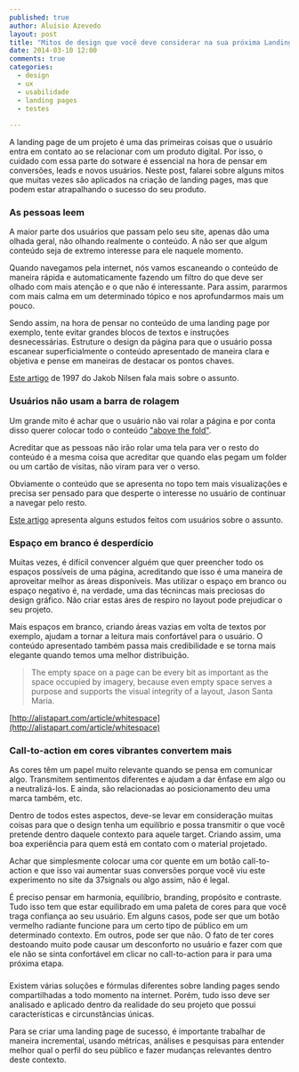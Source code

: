 ```yaml
---
published: true
author: Aluísio Azevedo
layout: post
title: "Mitos de design que você deve considerar na sua próxima Landing Page"
date: 2014-03-10 12:00
comments: true
categories:
  - design
  - ux
  - usabilidade
  - landing pages
  - testes
  
---
```



A landing page de um projeto é uma das primeiras coisas que o usuário entra em contato ao se relacionar com um produto digital. Por isso, o cuidado com essa parte do sotware é essencial na hora de pensar em conversões, leads e novos usuários. Neste post, falarei sobre alguns mitos que muitas vezes são aplicados na criação de landing pages, mas que podem estar atrapalhando o sucesso do seu produto.

<!--more-->



### As pessoas leem

A maior parte dos usuários que passam pelo seu site, apenas dão uma olhada geral, não olhando realmente o conteúdo. A não ser que algum conteúdo seja de extremo interesse para ele naquele momento.

Quando navegamos pela internet, nós vamos escaneando o conteúdo de maneira rápida e automaticamente fazendo um filtro do que deve ser olhado com mais atenção e o que não é interessante. Para assim, pararmos com mais calma em um determinado tópico e nos aprofundarmos mais um pouco.

Sendo assim, na hora de pensar no conteúdo de uma landing page por exemplo, tente evitar grandes blocos de textos e instruções desnecessárias. Estruture o design da página para que o usuário possa escanear superficialmente o conteúdo apresentado de maneira clara e objetiva e pense em maneiras de destacar os pontos chaves.

[Este artigo](http://www.nngroup.com/articles/how-users-read-on-the-web/) de 1997 do Jakob Nilsen fala mais sobre o assunto.



### Usuários não usam a barra de rolagem

Um grande mito é achar que o usuário não vai rolar a página e por conta disso querer colocar todo o conteúdo ["above the fold"](http://en.wikipedia.org/wiki/Above_the_fold).

Acreditar que as pessoas não irão rolar uma tela para ver o resto do conteúdo é a mesma coisa que acreditar que quando elas pegam um folder ou um cartão de visitas, não viram para ver o verso.

Obviamente o conteúdo que se apresenta no topo tem mais visualizações e precisa ser pensado para que desperte o interesse no usuário de continuar a navegar pelo resto.

[Este artigo](http://www.cxpartners.co.uk/cxblog/the_myth_of_the_page_fold_evidence_from_user_testing/) apresenta alguns estudos feitos com usuários sobre o assunto.



### Espaço em branco é desperdício


Muitas vezes, é difícil convencer alguém que quer preencher todo os espaços possíveis de uma página, acreditando que isso é uma maneira de aproveitar melhor as áreas disponíveis. Mas utilizar o espaço em branco ou espaço negativo é, na verdade, uma das técnincas mais preciosas do design gráfico. Não criar estas áres de respiro no layout pode prejudicar o seu projeto.

Mais espaços em branco, criando áreas vazias em volta de textos por exemplo, ajudam a tornar a leitura mais confortável para o usuário. O conteúdo apresentado também passa mais credibilidade e se torna mais elegante quando temos uma melhor distribuição.

>The empty space on a page can be every bit as important as the space occupied by imagery,
>because even empty space serves a purpose and supports the visual integrity of a layout,
>Jason Santa Maria.

[http://alistapart.com/article/whitespace](http://alistapart.com/article/whitespace)

### Call-to-action em cores vibrantes convertem mais


As cores têm um papel muito relevante quando se pensa em comunicar algo. Transmitem sentimentos diferentes e ajudam a dar ênfase em algo ou a neutralizá-los. E ainda, são relacionadas ao posicionamento deu uma marca também, etc.

Dentro de todos estes aspectos, deve-se levar em consideração muitas coisas para que o design tenha um equilíbrio e possa transmitir o que você pretende dentro daquele contexto para aquele target. Criando assim, uma boa experiência para quem está em contato com o material projetado.

Achar que simplesmente colocar uma cor quente em um botão call-to-action e que isso vai aumentar suas conversões porque você viu este experimento no site da 37signals ou algo assim, não é legal.

É preciso pensar em harmonia, equilíbrio, branding, propósito e contraste. Tudo isso tem que estar equilibrado em uma paleta de cores para que você traga confiança ao seu usuário. Em alguns casos, pode ser que um botão vermelho radiante funcione para um certo tipo de público em um determinado contexto. Em outros, pode ser que não. O fato de ter cores destoando muito pode causar um desconforto no usuário e fazer com que ele não se sinta confortável em clicar no call-to-action para ir para uma próxima etapa.




###

Existem várias soluções e fórmulas diferentes sobre landing pages sendo compartilhadas a todo momento na internet. Porém, tudo isso deve ser analisado e aplicado dentro da realidade do seu projeto que possui características e circunstâncias únicas.

Para se criar uma landing page de sucesso, é importante trabalhar de maneira incremental, usando métricas, análises e pesquisas para entender melhor qual o perfil do seu público e fazer mudanças relevantes dentro deste contexto.
